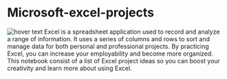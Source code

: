 # Microsoft-excel-projects
<img src="https://www.modano.com/files/images/resources/learning/microsoft_excel/excel_fundamentals/mod_excel_excel_interface.png"  title="hover text">
Excel is a spreadsheet application used to record and analyze a range of information. It uses a series of columns and rows to sort and manage data for both personal and professional projects. By practicing Excel, you can increase your employability and become more organized.  This notebook consist of a list of  Excel project ideas so you can boost your creativity and learn more about using Excel.
